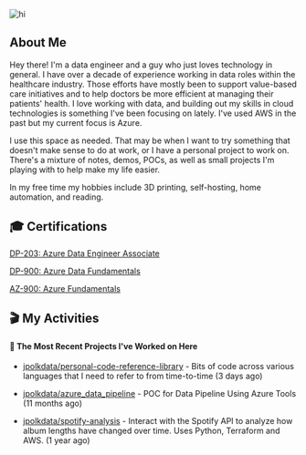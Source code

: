![hi](https://media.giphy.com/media/dzaUX7CAG0Ihi/giphy.gif)

## About Me

Hey there! I'm a data engineer and a guy who just loves technology in general. I have over a decade of experience working in data roles within the healthcare industry. Those efforts have mostly been to support value-based care initiatives and to help doctors be more efficient at managing their patients' health. I love working with data, and building out my skills in cloud technologies is something I've been focusing on lately. I've used AWS in the past but my current focus is Azure.

I use this space as needed. That may be when I want to try something that doesn't make sense to do at work, or I have a personal project to work on. There's a mixture of notes, demos, POCs, as well as small projects I'm playing with to help make my life easier.

In my free time my hobbies include 3D printing, self-hosting, home automation, and reading.

## 🎓 Certifications
[DP-203: Azure Data Engineer Associate](https://learn.microsoft.com/api/credentials/share/en-us/JeffPolk-4749/7EC3F529F4D13D0A?sharingId=45CC7AF07ACD5F45)

[DP-900: Azure Data Fundamentals](https://learn.microsoft.com/api/credentials/share/en-us/JeffPolk-4749/17CFF5653DA2AE1F?sharingId=45CC7AF07ACD5F45)

[AZ-900: Azure Fundamentals](https://learn.microsoft.com/api/credentials/share/en-us/JeffPolk-4749/18898517E17C9FE1?sharingId=45CC7AF07ACD5F45)

## 🎬 My Activities

#### 👷 The Most Recent Projects I've Worked on Here

- [jpolkdata/personal-code-reference-library](https://github.com/jpolkdata/personal-code-reference-library) - Bits of code across various languages that I need to refer to from time-to-time (3 days ago)

- [jpolkdata/azure_data_pipeline](https://github.com/jpolkdata/azure_data_pipeline) - POC for Data Pipeline Using Azure Tools (11 months ago)

- [jpolkdata/spotify-analysis](https://github.com/jpolkdata/spotify-analysis) - Interact with the Spotify API to analyze how album lengths have changed over time. Uses Python, Terraform and AWS. (1 year ago)




